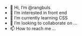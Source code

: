 - 👋 Hi, I’m @rangbuls
- 👀 I’m interested in front end
- 🌱 I’m currently learning CSS
- 💞️ I’m looking to collaborate on ...
- 📫 How to reach me ...

<!---
rangbuls/rangbuls is a ✨ special ✨ repository because its `README.md` (this file) appears on your GitHub profile.
You can click the Preview link to take a look at your changes.
--->
